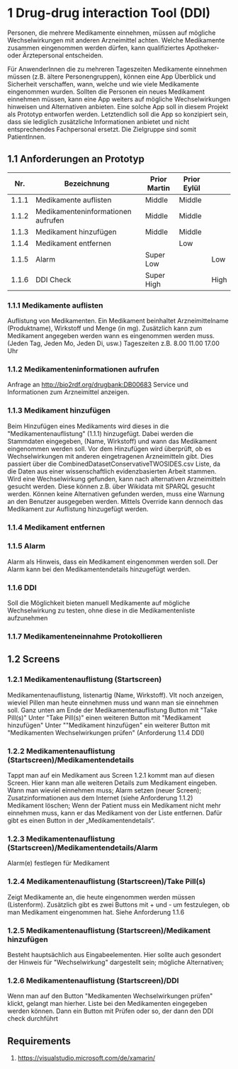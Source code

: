 # 1 Drug-drug interaction Tool (DDI) 

Personen, die mehrere Medikamente einnehmen, müssen auf mögliche Wechselwirkungen mit anderen Arzneimittel achten.
Welche Medikamente zusammen eingenommen werden dürfen, kann qualifiziertes Apotheker- oder Ärztepersonal entscheiden.
 
Für AnwenderInnen die zu mehreren Tageszeiten Medikamente einnehmen müssen (z.B. ältere Personengruppen), können eine App Überblick und Sicherheit verschaffen, wann, welche und wie viele Medikamente eingenommen wurden. Sollten die Personen ein neues Medikament einnehmen müssen, kann eine App weiters auf mögliche Wechselwirkungen hinweisen und Alternativen anbieten. 
Eine solche App soll in diesem Projekt als Prototyp entworfen werden.
Letztendlich soll die App so konzipiert sein, dass sie lediglich zusätzliche Informationen anbietet und nicht entsprechendes Fachpersonal ersetzt. Die Zielgruppe sind somit PatientInnen. 

## 1.1 Anforderungen an Prototyp

| Nr.  | Bezeichnung | Prior Martin | Prior Eylül    |   |
|---|---|---|---|---|
| 1.1.1 | Medikamente auflisten | Middle |  Middle |   |
| 1.1.2  | Medikamenteninformationen aufrufen  | Middle  | Middle  |   |
| 1.1.3  | Medikament hinzufügen  | Middle  | Middle  |   |
| 1.1.4  | Medikament entfernen  |   |  Low |   |
| 1.1.5  | Alarm  | Super Low  |   | Low  |
| 1.1.6  | DDI Check  | Super High  |   | High  |

### 1.1.1 Medikamente auflisten

Auflistung von Medikamenten.
Ein Medikament beinhaltet Arzneimittelname (Produktname), Wirkstoff und Menge (in mg).
Zusätzlich kann zum Medikament angegeben werden wann es eingenommen werden muss. (Jeden Tag, Jeden Mo, Jeden Di, usw.)
Tageszeiten z.B. 8.00 11.00 17.00 Uhr

### 1.1.2 Medikamenteninformationen aufrufen

Anfrage an http://bio2rdf.org/drugbank:DB00683 Service und Informationen zum Arzneimittel anzeigen.

### 1.1.3 Medikament hinzufügen

Beim Hinzufügen eines Medikaments wird dieses in die "Medikamentenauflistung" (1.1.1) hinzugefügt. Dabei werden die Stammdaten eingegeben, (Name, Wirkstoff) und wann das Medikament eingenommen werden soll.
Vor dem Hinzufügen wird überprüft, ob es Wechselwirkungen mit anderen eingetragenen Arzneimitteln gibt.
Dies passiert über die CombinedDatasetConservativeTWOSIDES.csv Liste, da die Daten aus einer wissenschaftlich evidenzbasierten Arbeit stammen. Wird eine Wechselwirkung gefunden, kann nach alternativen Arzneimitteln gesucht werden. Diese können z.B. über Wikidata mit SPARQL gesucht werden. Können keine Alternativen gefunden werden, muss eine Warnung an den Benutzer ausgegeben werden. 
Mittels Override kann dennoch das Medikament zur Auflistung hinzugefügt werden.

### 1.1.4 Medikament entfernen

### 1.1.5 Alarm 

Alarm als Hinweis, dass ein Medikament eingenommen werden soll. Der Alarm kann bei den Medikamentendetails hinzugefügt werden. 

### 1.1.6 DDI 

Soll die Möglichkeit bieten manuell Medikamente auf mögliche Wechselwirkung zu testen, ohne diese in die Medikamentenliste aufzunehmen

### 1.1.7 Medikamenteneinnahme Protokollieren

## 1.2 Screens

### 1.2.1 Medikamentenauflistung (Startscreen)

Medikamentenauflistung, listenartig (Name, Wirkstoff). Vlt noch anzeigen, wieviel Pillen man heute einnehmen muss und wann man sie einnehmen soll.
Ganz unten am Ende der Medikamentenauflistung Button mit "Take Pill(s)"
Unter "Take Pill(s)" einen weiteren Button mit "Medikament hinzufügen"
Unter ""Medikament hinzufügen" ein weiterer Button mit "Medikamenten Wechselwirkungen prüfen" (Anforderung 1.1.4 DDI)

### 1.2.2 Medikamentenauflistung (Startscreen)/Medikamentendetails

Tappt man auf ein Medikament aus Screen 1.2.1 kommt man auf diesen Screen. Hier kann man alle weiteren Details zum Medikament eingeben.
Wann man wieviel einnehmen muss; Alarm setzen (neuer Screen); Zusatzinformationen aus dem Internet (siehe Anforderung 1.1.2) Medikament löschen;
Wenn der Patient muss ein Medikament nicht mehr einnehmen muss, kann er das Medikament von der Liste entfernen. Dafür gibt es einen Button in der „Medikamentendetails“.

### 1.2.3 Medikamentenauflistung (Startscreen)/Medikamentendetails/Alarm

Alarm(e) festlegen für Medikament

### 1.2.4 Medikamentenauflistung (Startscreen)/Take Pill(s)

Zeigt Medikamente an, die heute eingenommen werden müssen (Listenform). Zusätzlich gibt es zwei Buttons mit + und - um festzulegen, ob man Medikament eingenommen hat. Siehe Anforderung 1.1.6 

### 1.2.5 Medikamentenauflistung (Startscreen)/Medikament hinzufügen

Besteht hauptsächlich aus Eingabeelementen. Hier sollte auch gesondert der Hinweis für "Wechselwirkung" dargestellt sein; mögliche Alternativen;

### 1.2.6 Medikamentenauflistung (Startscreen)/DDI

Wenn man auf den Button "Medikamenten Wechselwirkungen prüfen" klickt, gelangt man hierher. Liste bei den Medikamenten eingegeben werden können. Dann ein Button mit Prüfen oder so, der dann den DDI check durchführt

## Requirements

1. https://visualstudio.microsoft.com/de/xamarin/
